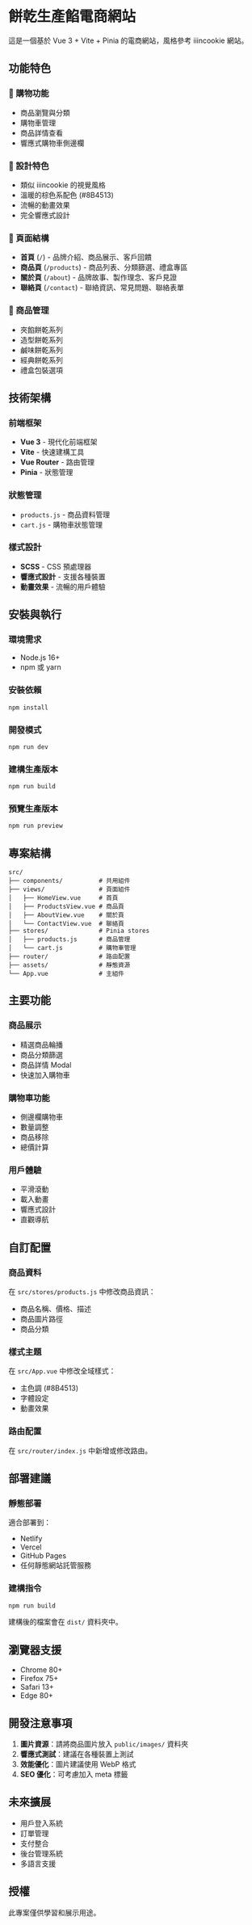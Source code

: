 # 餅乾生產餡電商網站

這是一個基於 Vue 3 + Vite + Pinia 的電商網站，風格參考 iiincookie 網站。

## 功能特色

### 🛒 購物功能
- 商品瀏覽與分類
- 購物車管理
- 商品詳情查看
- 響應式購物車側邊欄

### 🎨 設計特色
- 類似 iiincookie 的視覺風格
- 溫暖的棕色系配色 (#8B4513)
- 流暢的動畫效果
- 完全響應式設計

### 📱 頁面結構
- **首頁** (`/`) - 品牌介紹、商品展示、客戶回饋
- **商品頁** (`/products`) - 商品列表、分類篩選、禮盒專區
- **關於頁** (`/about`) - 品牌故事、製作理念、客戶見證
- **聯絡頁** (`/contact`) - 聯絡資訊、常見問題、聯絡表單

### 🏪 商品管理
- 夾餡餅乾系列
- 造型餅乾系列
- 鹹味餅乾系列
- 經典餅乾系列
- 禮盒包裝選項

## 技術架構

### 前端框架
- **Vue 3** - 現代化前端框架
- **Vite** - 快速建構工具
- **Vue Router** - 路由管理
- **Pinia** - 狀態管理

### 狀態管理
- `products.js` - 商品資料管理
- `cart.js` - 購物車狀態管理

### 樣式設計
- **SCSS** - CSS 預處理器
- **響應式設計** - 支援各種裝置
- **動畫效果** - 流暢的用戶體驗

## 安裝與執行

### 環境需求
- Node.js 16+ 
- npm 或 yarn

### 安裝依賴
```bash
npm install
```

### 開發模式
```bash
npm run dev
```

### 建構生產版本
```bash
npm run build
```

### 預覽生產版本
```bash
npm run preview
```

## 專案結構

```
src/
├── components/          # 共用組件
├── views/               # 頁面組件
│   ├── HomeView.vue     # 首頁
│   ├── ProductsView.vue # 商品頁
│   ├── AboutView.vue    # 關於頁
│   └── ContactView.vue  # 聯絡頁
├── stores/              # Pinia stores
│   ├── products.js      # 商品管理
│   └── cart.js          # 購物車管理
├── router/              # 路由配置
├── assets/              # 靜態資源
└── App.vue              # 主組件
```

## 主要功能

### 商品展示
- 精選商品輪播
- 商品分類篩選
- 商品詳情 Modal
- 快速加入購物車

### 購物車功能
- 側邊欄購物車
- 數量調整
- 商品移除
- 總價計算

### 用戶體驗
- 平滑滾動
- 載入動畫
- 響應式設計
- 直觀導航

## 自訂配置

### 商品資料
在 `src/stores/products.js` 中修改商品資訊：
- 商品名稱、價格、描述
- 商品圖片路徑
- 商品分類

### 樣式主題
在 `src/App.vue` 中修改全域樣式：
- 主色調 (#8B4513)
- 字體設定
- 動畫效果

### 路由配置
在 `src/router/index.js` 中新增或修改路由。

## 部署建議

### 靜態部署
適合部署到：
- Netlify
- Vercel
- GitHub Pages
- 任何靜態網站託管服務

### 建構指令
```bash
npm run build
```
建構後的檔案會在 `dist/` 資料夾中。

## 瀏覽器支援

- Chrome 80+
- Firefox 75+
- Safari 13+
- Edge 80+

## 開發注意事項

1. **圖片資源**：請將商品圖片放入 `public/images/` 資料夾
2. **響應式測試**：建議在各種裝置上測試
3. **效能優化**：圖片建議使用 WebP 格式
4. **SEO 優化**：可考慮加入 meta 標籤

## 未來擴展

- 用戶登入系統
- 訂單管理
- 支付整合
- 後台管理系統
- 多語言支援

## 授權

此專案僅供學習和展示用途。
